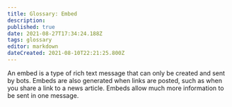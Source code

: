 ```yaml
---
title: Glossary: Embed
description: 
published: true
date: 2021-08-27T17:34:24.188Z
tags: glossary
editor: markdown
dateCreated: 2021-08-10T22:21:25.800Z
---
```


An embed is a type of rich text message that can only be created and sent by bots. Embeds are also generated when links are posted, such as when you share a link to a news article. Embeds allow much more information to be sent in one message.